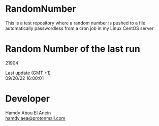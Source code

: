 # RandomNumber    
This is a test repository where a random number is pushed to a file automatically passwordless from a cron job in my Linux CentOS server    
# Random Number of the last run   
21904
      
Last update (GMT +1)    
09/20/22 16:00:01
# Developer    
Hamdy Abou El Anein   
hamdy.aea@protonmail.com
